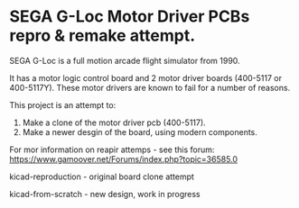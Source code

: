 # SEGA G-Loc Motor Driver PCBs repro & remake attempt.

SEGA G-Loc is a full motion arcade flight simulator from 1990.

It has a motor logic control board and 2 motor driver boards (400-5117 or 400-5117Y).
These motor drivers are known to fail for a number of reasons.

This project is an attempt to:

1. Make a clone of the motor driver pcb (400-5117).
2. Make a newer desgin of the board, using modern components.

For mor information on reapir attemps - see this forum:
https://www.gamoover.net/Forums/index.php?topic=36585.0

kicad-reproduction - original board clone attempt

kicad-from-scratch - new design, work in progress

